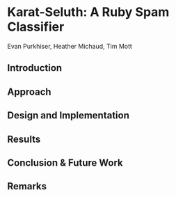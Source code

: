# Karat-Seluth: A Ruby Spam Classifier

Evan Purkhiser, Heather Michaud, Tim Mott

<!-- Motivation and objects of the project -->
## Introduction

<!-- Basic idea of methods or structures proposed to develop the project -->
## Approach

<!-- What's been tried and implemented -->
## Design and Implementation

<!-- What's been accomplished -->
## Results

<!-- What's been learned and what's the next step -->
## Conclusion & Future Work

<!-- Team members and their contribution to the project -->
## Remarks

